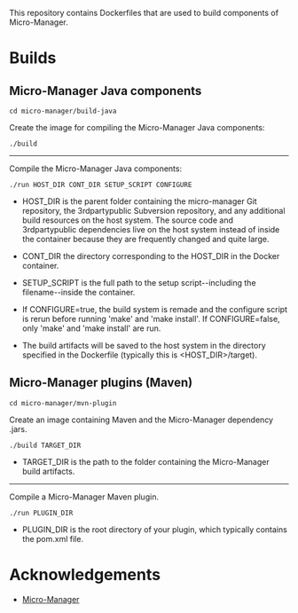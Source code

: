 This repository contains Dockerfiles that are used to build components
of Micro-Manager.

# Builds

## Micro-Manager Java components

```
cd micro-manager/build-java
```

Create the image for compiling the Micro-Manager Java components:

```
./build
```

-----

Compile the Micro-Manager Java components:

```
./run HOST_DIR CONT_DIR SETUP_SCRIPT CONFIGURE
```

- HOST_DIR is the parent folder containing the micro-manager Git
  repository, the 3rdpartypublic Subversion repository, and any
  additional build resources on the host system. The source code and
  3rdpartypublic dependencies live on the host system instead of
  inside the container because they are frequently changed and quite
  large.
  
- CONT_DIR the directory corresponding to the HOST_DIR in the Docker
  container.

- SETUP_SCRIPT is the full path to the setup script--including the
  filename--inside the container.

- If CONFIGURE=true, the build system is remade and the configure
  script is rerun before running 'make' and 'make install'. If
  CONFIGURE=false, only 'make' and 'make install' are run.
  
- The build artifacts will be saved to the host system in the
  directory specified in the Dockerfile (typically this is
  <HOST_DIR>/target).
  
## Micro-Manager plugins (Maven)

```
cd micro-manager/mvn-plugin
```

Create an image containing Maven and the Micro-Manager dependency
.jars.

```
./build TARGET_DIR
```

- TARGET_DIR is the path to the folder containing the Micro-Manager
  build artifacts.
  
-----

Compile a Micro-Manager Maven plugin.

```
./run PLUGIN_DIR
```

- PLUGIN_DIR is the root directory of your plugin, which typically
  contains the pom.xml file.
  
# Acknowledgements
- [Micro-Manager](https://micro-manager.org/)
